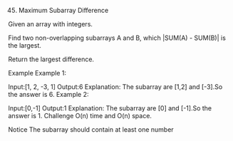 45. Maximum Subarray Difference

Given an array with integers.

Find two non-overlapping subarrays A and B, which |SUM(A) - SUM(B)| is the largest.

Return the largest difference.

Example
Example 1:

Input:[1, 2, -3, 1]
Output:6
Explanation:
The subarray are [1,2] and [-3].So the answer is 6.
Example 2:

Input:[0,-1]
Output:1
Explanation:
The subarray are [0] and [-1].So the answer is 1.
Challenge
O(n) time and O(n) space.

Notice
The subarray should contain at least one number

